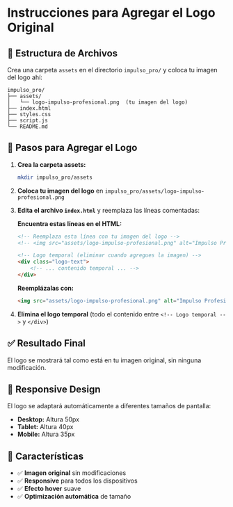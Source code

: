 # Instrucciones para Agregar el Logo Original

## 📁 Estructura de Archivos

Crea una carpeta `assets` en el directorio `impulso_pro/` y coloca tu imagen del logo ahí:

```
impulso_pro/
├── assets/
│   └── logo-impulso-profesional.png  (tu imagen del logo)
├── index.html
├── styles.css
├── script.js
└── README.md
```

## 🔄 Pasos para Agregar el Logo

1. **Crea la carpeta assets:**
   ```bash
   mkdir impulso_pro/assets
   ```

2. **Coloca tu imagen del logo** en `impulso_pro/assets/logo-impulso-profesional.png`

3. **Edita el archivo `index.html`** y reemplaza las líneas comentadas:

   **Encuentra estas líneas en el HTML:**
   ```html
   <!-- Reemplaza esta línea con tu imagen del logo -->
   <!-- <img src="assets/logo-impulso-profesional.png" alt="Impulso Profesional" class="logo-image"> -->
   
   <!-- Logo temporal (eliminar cuando agregues la imagen) -->
   <div class="logo-text">
       <!-- ... contenido temporal ... -->
   </div>
   ```

   **Reemplázalas con:**
   ```html
   <img src="assets/logo-impulso-profesional.png" alt="Impulso Profesional" class="logo-image">
   ```

4. **Elimina el logo temporal** (todo el contenido entre `<!-- Logo temporal -->` y `</div>`)

## ✅ Resultado Final

El logo se mostrará tal como está en tu imagen original, sin ninguna modificación.

## 📱 Responsive Design

El logo se adaptará automáticamente a diferentes tamaños de pantalla:
- **Desktop:** Altura 50px
- **Tablet:** Altura 40px  
- **Mobile:** Altura 35px

## 🎨 Características

- ✅ **Imagen original** sin modificaciones
- ✅ **Responsive** para todos los dispositivos
- ✅ **Efecto hover** suave
- ✅ **Optimización automática** de tamaño 